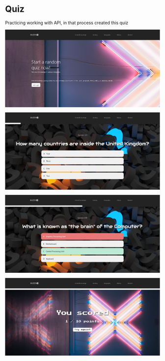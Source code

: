 # Quiz
Practicing working with API, in that process created this quiz 


![preview image](<https://github.com/DoroteaGrdan/Quiz/blob/main/readMeIMG/quiz1.png>)

![preview image](<https://github.com/DoroteaGrdan/Quiz/blob/main/readMeIMG/quiz2.png>)

![preview image](<https://github.com/DoroteaGrdan/Quiz/blob/main/readMeIMG/quiz3.JPG>)

![preview image](<https://github.com/DoroteaGrdan/Quiz/blob/main/readMeIMG/quiz4.png>)
